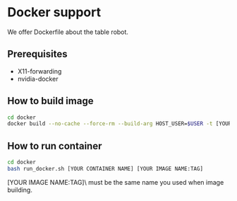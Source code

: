 # Docker support
We offer Dockerfile about the table robot.

## Prerequisites
- X11-forwarding
- nvidia-docker

## How to build image
```bash
cd docker
docker build --no-cache --force-rm --build-arg HOST_USER=$USER -t [YOUR IMAGENAME:TAG] .
```

## How to run container
```bash
cd docker
bash run_docker.sh [YOUR CONTAINER NAME] [YOUR IMAGE NAME:TAG]
```
\[YOUR IMAGE NAME:TAG]\ must be the same name you used when image building.
